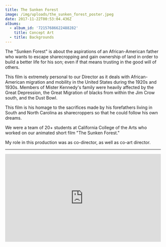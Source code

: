 ```yaml
---
title: The Sunken Forest
image: /img/uploads/the_sunken_forest_poster.jpeg
date: 2017-11-22T00:53:04.436Z
albums:
  - album_id: '72157686622488282'
    title: Concept Art
  - title: Backgrounds
---
```

The "Sunken Forest" is about the aspirations of an African-American father who wants to escape sharecropping and gain ownership of land in order to build a better life for his son; even if that means trusting in the good will of others.

This film is extremely personal to our Director as it deals with African-American migration and mobility in the United States during the 1920s and 1930s. Members of Mister Kennedy's family were heavily affected by the Great Depression, the Great Migration of blacks from within the Jim Crow south, and the Dust Bowl. 

This film is his homage to the sacrifices made by his forefathers living in South and North Carolina as sharecroppers so that he could follow his own dreams.

We were a team of 20+ students at California College of the Arts who worked on our animated short film "The Sunken Forest."<!--more-->

My role in this production was as co-director, as well as co-art director.

- - -

<div class="video-wrapper" style="position:relative;height:0;padding-bottom:56.25%"><iframe src="https://www.youtube.com/embed/n8LqkMRsO4U?ecver=2" width="640" height="360" frameborder="0" gesture="media" style="position:absolute;width:100%;height:100%;left:0" class="video" allowfullscreen></iframe></div>
